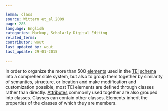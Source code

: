 ```yaml
---

lemma: class
source: Wittern et_al.2009
page: 285 
language: English
categories: Markup, Scholarly Digital Editing
related_terms: 
contributor: wout
last_updated_by: wout
last_update: 29-01-2015
        
---
```


In order to organize the more than 500 [elements](element.html) used in the [TEI](TEI.html) [schema](schema.html) into a comprehensible system, but also to group them together by similarity of semantics, structure, or location and make modification and customization possible, most TEI elements are defined through classes rather than directly. [Attributes](attribute.html) commonly used together are also grouped into classes. Classes can contain other classes. Elements inherit the properties of the classes of which they are members.

